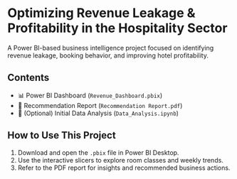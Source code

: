 # Optimizing Revenue Leakage & Profitability in the Hospitality Sector

A Power BI-based business intelligence project focused on identifying revenue leakage, booking behavior, and improving hotel profitability.

## Contents
- 📊 Power BI Dashboard (`Revenue_Dashboard.pbix`)
- 📄 Recommendation Report (`Recommendation Report.pdf`)
- 🧪 (Optional) Initial Data Analysis (`Data_Analysis.ipynb`)

## How to Use This Project
1. Download and open the `.pbix` file in Power BI Desktop.
2. Use the interactive slicers to explore room classes and weekly trends.
3. Refer to the PDF report for insights and recommended business actions.
